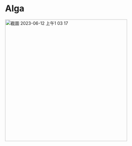 # Alga

<img width="399" alt="截圖 2023-06-12 上午1 03 17" src="https://github.com/User-Howard/Alga/assets/60650989/64da82ea-50e2-4caf-9b23-a371c52759f0">
